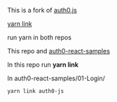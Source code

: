 
This is a fork of
[auth0.js](https://github.com/auth0/auth0.js)

[yarn link](https://yarnpkg.com/en/docs/cli/link)

run yarn in both repos

This repo and
[auth0-react-samples](https://github.com/stormasm/auth0-react-samples)

In this repo run **yarn link**

In auth0-react-samples/01-Login/

```
yarn link auth0-js
```

